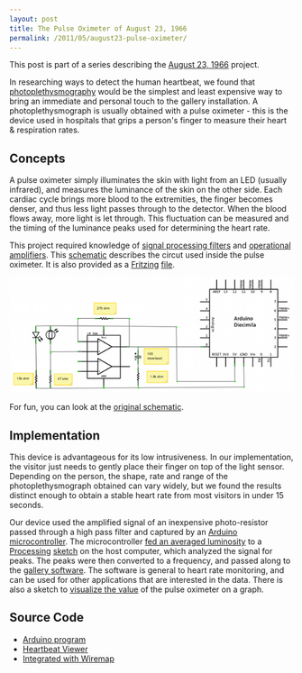 ```yaml
---
layout: post
title: The Pulse Oximeter of August 23, 1966
permalink: /2011/05/august23-pulse-oximeter/
---
```


This post is part of a series describing the
[August 23, 1966](/2011/05/august23/) project.

In researching ways to detect the human heartbeat, we found that
[photoplethysmography](http://en.wikipedia.org/wiki/Photoplethysmograph)
would be the simplest and least expensive way to bring an immediate and personal
touch to the gallery installation. A photoplethysmograph is usually obtained
with a pulse oximeter - this is the device used in hospitals that grips a
person's finger to measure their heart & respiration rates.

## Concepts

A pulse oximeter simply illuminates the skin with light from an LED (usually
infrared), and measures the luminance of the skin on the other side. Each
cardiac cycle brings more blood to the extremities, the finger becomes denser,
and thus less light passes through to the detector. When the blood flows away,
more light is let through. This fluctuation can be measured and the timing of
the luminance peaks used for determining the heart rate.

This project required knowledge of
[signal processing filters](http://www.swarthmore.edu/NatSci/echeeve1/Ref/FilterBkgrnd/Filters.html)
and [operational amplifiers](http://web.telia.com/~u85920178/begin/opamp00.htm).
This [schematic](https://github.com/peplin/august23/raw/master/doc/heartmonitor/schematic-final.png)
describes the circut used inside the pulse oximeter. It is also
provided as a [Fritzing](http://fritzing.org/) [file](https://github.com/peplin/august23/raw/master/doc/heartmonitor/schematic.fz).


![Pulse](/images/august23/schematic-final.png)

For fun, you can look at the [original schematic](https://github.com/peplin/august23/raw/master/doc/heartmonitor/schematic-draft.jpg).

## Implementation

This device is advantageous for its low intrusiveness. In our implementation,
the visitor just needs to gently place their finger on top of the light sensor.
Depending on the person, the shape, rate and range of the photoplethysmograph
obtained can vary widely, but we found the results distinct enough to obtain a
stable heart rate from most visitors in under 15 seconds.

Our device used the amplified signal of an inexpensive photo-resistor passed
through a high pass filter and captured by an [Arduino microcontroller](http://www.arduino.cc/).
The microcontroller
[fed an averaged luminosity](https://github.com/peplin/august23/blob/master/src/gallery/PulseOximeter/PulseOximeter.pde)
to a [Processing](http://processing.org/)
[sketch](https://github.com/peplin/august23/blob/master/src/gallery/WiremapClient/HeartbeatDetector.pde)
on the host computer, which analyzed the signal for peaks. The peaks were then
converted to a frequency, and passed along to the
[gallery software](https://github.com/peplin/august23/blob/master/src/gallery/WiremapClient/WiremapClient.pde).
The software is general to heart rate monitoring, and can be used for other
applications that are interested in the data. There is also a sketch to
[visualize the value](https://github.com/peplin/august23/blob/master/src/test/HeartbeatPulseViewer/HeartbeatPulseViewer.pde)
of the pulse oximeter on a graph.

## Source Code

* [Arduino program](https://github.com/peplin/august23/blob/master/src/gallery/PulseOximeter/PulseOximeter.pde)
* [Heartbeat Viewer]()
* [Integrated with Wiremap](https://github.com/peplin/august23/blob/master/src/gallery/WiremapClient/HeartbeatDetector.pde)
